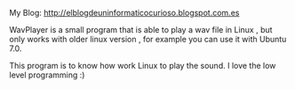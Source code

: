 My Blog: http://elblogdeuninformaticocurioso.blogspot.com.es

WavPlayer is a small program that is able to play a wav file in Linux , 
but only works with older linux version , 
for example you can use it with Ubuntu 7.0. 

This program is to know how work Linux to play the sound. 
I love the low level programming :)

